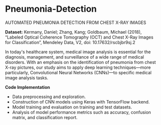 # Pneumonia-Detection
AUTOMATED PNEUMONIA DETECTION FROM CHEST X-RAY IMAGES 


**Dataset:** Kermany, Daniel; Zhang, Kang; Goldbaum, Michael (2018), “Labeled Optical Coherence Tomography (OCT) and Chest X-Ray Images for Classification”, Mendeley Data, V2, doi: 10.17632/rscbjbr9sj.2

In today's healthcare system, medical image analysis is essential for the diagnosis, management, and surveillance of a wide range of medical disorders. With an emphasis on the identification of pneumonia from chest X-ray pictures, our study aims to apply deep learning techniques—more particularly, Convolutional Neural Networks (CNNs)—to specific medical image analysis tasks.

**Code Implementation**
* Data preprocessing and exploration.
* Construction of CNN models using Keras with TensorFlow backend.
* Model training and evaluation on training and test datasets.
* Analysis of model performance metrics such as accuracy, confusion matrix, and classification report.
